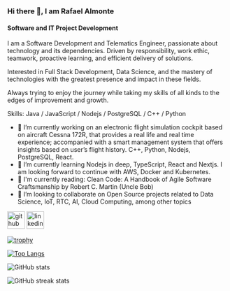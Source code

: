 ### Hi there 👋, I am Rafael Almonte
#### Software and IT Project Development


I am a ​Software Development and Telematics Engineer, passionate about technology and its dependencies. Driven by responsibility, work ethic, teamwork, proactive learning, and efficient delivery of solutions.

Interested in Full Stack Development, Data Science, and the mastery of technologies with the greatest presence and impact in these fields. 

Always trying to enjoy the journey while taking my skills of all kinds to the edges of improvement and growth.

Skills: Java / JavaScript / Nodejs / PostgreSQL / C++ / Python

- 🔭 I’m currently working on an electronic flight simulation cockpit based on aircraft Cessna 172R, that provides a real life and real time experience; accompanied with a smart management system that offers insights based on user’s flight history. C++, Python, Nodejs, PostgreSQL, React. 
- 🌱 I’m currently learning Nodejs in deep, TypeScript, React and Nextjs. I am looking forward to continue with AWS, Docker and Kubernetes. 
- :blue_book: I'm currently reading: Clean Code: A Handbook of Agile Software Craftsmanship by Robert C. Martin (Uncle Bob)
- 👯 I’m looking to collaborate on Open Source projects related to Data Science, IoT, RTC, AI, Cloud Computing, among other topics 


[<img src='https://cdn.jsdelivr.net/npm/simple-icons@3.0.1/icons/github.svg' alt='github' height='40'>](https://github.com/xTryHard)  [<img src='https://cdn.jsdelivr.net/npm/simple-icons@3.0.1/icons/linkedin.svg' alt='linkedin' height='40'>](https://www.linkedin.com/in/jrac/)  

[![trophy](https://github-profile-trophy.vercel.app/?username=xTryHard)](https://github.com/ryo-ma/github-profile-trophy)

[![Top Langs](https://github-readme-stats.vercel.app/api/top-langs/?username=xTryHard)](https://github.com/anuraghazra/github-readme-stats)

![GitHub stats](https://github-readme-stats.vercel.app/api?username=xTryHard&show_icons=true)  

![GitHub streak stats](https://github-readme-streak-stats.herokuapp.com/?user=xTryHard)  


